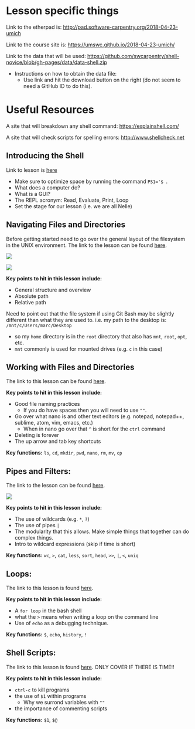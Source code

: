 # Lesson specific things

Link to the etherpad is: http://pad.software-carpentry.org/2018-04-23-umich

Link to the course site is: https://umswc.github.io/2018-04-23-umich/

Link to the data that will be used: https://github.com/swcarpentry/shell-novice/blob/gh-pages/data/data-shell.zip
  * Instructions on how to obtain the data file:
    * Use link and hit the download button on the right (do not seem to need a GitHub ID to do this).
    
# Useful Resources

A site that will breakdown any shell command: https://explainshell.com/

A site that will check scripts for spelling errors: http://www.shellcheck.net

## Introducing the Shell

Link to lesson is [here](http://swcarpentry.github.io/shell-novice/01-intro/)

* Make sure to optimize space by running the command `PS1='$ `. 
* What does a computer do?
* What is a GUI?
* The REPL acronym: Read, Evaluate, Print, Loop
* Set the stage for our lesson (i.e. we are all Nelle)


## Navigating Files and Directories

Before getting started need to go over the general layout of the filesystem in the UNIX environment. The link to the lesson can be found [here](http://swcarpentry.github.io/shell-novice/02-filedir/).

![](http://swcarpentry.github.io/shell-novice/fig/filesystem.svg)

![](http://swcarpentry.github.io/shell-novice/fig/home-directories.svg)

**Key points to hit in this lesson include:**

* General structure and overview
* Absolute path
* Relative path

Need to point out that the file system if using Git Bash may be slightly different than what they are used to.
i.e. my path to the desktop is: `/mnt/c/Users/marc/Desktop`
 * so my `home` directory is in the `root` directory that also has `mnt`, `root`, `opt`, etc.
  * `mnt` commonly is used for mounted drives (e.g. `c` in this case)
  
## Working with Files and Directories

The link to this lesson can be found [here](http://swcarpentry.github.io/shell-novice/03-create/).

**Key points to hit in this lesson include:**

* Good file naming practices
  * If you do have spaces then you will need to use `""`.
* Go over what nano is and other text editors (e.g. notepad, notepad++, sublime, atom, vim, emacs, etc.)
  * When in nano go over that `^` is short for the `ctrl` command
* Deleting is forever
* The up arrow and tab key shortcuts

**Key functions:** `ls`, `cd`, `mkdir`, `pwd`, `nano`, `rm`, `mv`, `cp`

## Pipes and Filters:

The link to the lesson can be found [here](http://swcarpentry.github.io/shell-novice/04-pipefilter/).

![](http://swcarpentry.github.io/shell-novice/fig/redirects-and-pipes.png)


**Key points to hit in this lesson include:**

* The use of wildcards (e.g. `*`, `?`)
* The use of pipes `|`
 * The modularity that this allows. Make simple things that together can do complex things.
* Intro to wildcard expressions (skip if time is short)


**Key functions:** `wc`, `>`, `cat`, `less`, `sort`, `head`, `>>`, `|`, `<`, `uniq`

## Loops:

The link to this lesson is found [here](http://swcarpentry.github.io/shell-novice/05-loop/).

**Key points to hit in this lesson include:**

* A `for loop` in the bash shell
 * what the `>` means when writing a loop on the command line
* Use of `echo` as a debugging technique.
 

**Key functions:** `$`, `echo`, `history`, `!`

## Shell Scripts:

The link to this lesson is found [here](http://swcarpentry.github.io/shell-novice/06-script/). ONLY COVER IF THERE IS TIME!!

**Key points to hit in this lesson include:**

* `ctrl-c` to kill programs
* the use of `$1` within programs
  * Why we surrond variables with `""`
* the importance of commenting scripts


**Key functions:** `$1`, `$@`



